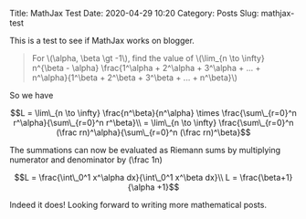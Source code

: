 Title: MathJax Test
Date: 2020-04-29 10:20
Category: Posts
Slug: mathjax-test

This is a test to see if MathJax works on blogger.

> For \\(\alpha, \beta \gt -1\\), find the value of \\(\lim\_{n \to \infty} n^{\beta - \alpha} \frac{1^\alpha + 2^\alpha + 3^\alpha + ... + n^\alpha}{1^\beta + 2^\beta + 3^\beta + ... + n^\beta}\\)

So we have

$$L = \lim\_{n \to \infty} \frac{n^\beta}{n^\alpha} \times \frac{\sum\_{r=0}^n r^\alpha}{\sum\_{r=0}^n r^\beta}\\
= \lim\_{n \to \infty} \frac{\sum\_{r=0}^n (\frac rn)^\alpha}{\sum\_{r=0}^n (\frac rn)^\beta}$$

The summations can now be evaluated as Riemann sums by multiplying numerator and denominator by \(\frac 1n\)

$$L = \frac{\int\_0^1 x^\alpha dx}{\int\_0^1 x^\beta dx}\\
L = \frac{\beta+1}{\alpha +1}$$

Indeed it does! Looking forward to writing more mathematical posts.
